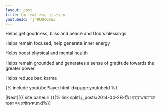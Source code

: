 ```yaml
---
layout: post
title: ਓਮ ਮਾਧਵੇ ਨਮਹ ੧੧ ਟਾਇਮਸ
youtubeId: rj4RUQcG0aI
---
```

 
 
Helps get goodness, bliss and peace and God's blessings
 
Helps remain focused, help generate inner energy 
 
Helps boost physical and mental health 
 
Helps remain grounded and generates a sense of gratitude towards the greater power 
 
Helps reduce bad karma
 
 
 
 


{% include youtubePlayer.html id=page.youtubeId %}
 
[Next]({{ site.baseurl }}{% link  split1/_posts/2014-04-28-ਓਮ ਵਚਸਪਥਯਾਯਾ ਨਮਹ ੧੧ ਟਾਇਮਸ.md%})
 
